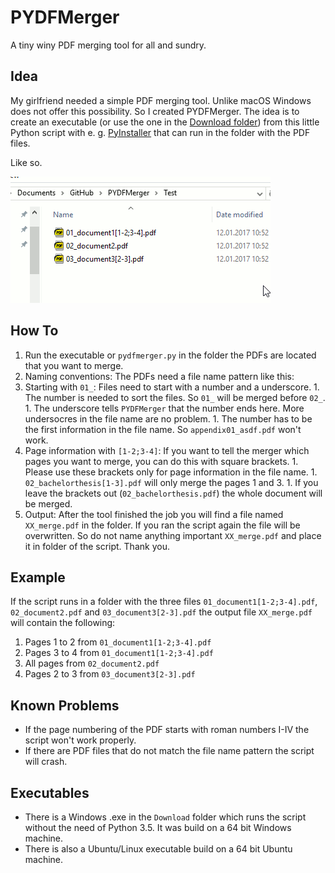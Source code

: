 # PYDFMerger
A tiny winy PDF merging tool for all and sundry.

## Idea
My girlfriend needed a simple PDF merging tool. Unlike macOS Windows does not offer this possibility. So I created PYDFMerger. The idea is to create an executable (or use the one in the [Download folder](https://github.com/michael-123/PYDFMerger/tree/master/Download)) from this little Python script with e. g. [PyInstaller](http://www.pyinstaller.org/) that can run in the folder with the PDF files.

Like so.

![Demo of PYDFMerger](https://raw.githubusercontent.com/michael-123/PYDFMerger/master/Demo/demo.gif)

## How To
1. Run the executable or `pydfmerger.py` in the folder the PDFs are located that you want to merge.
1. Naming conventions: The PDFs need a file name pattern like this:
  1. Starting with `01_`: Files need to start with a number and a underscore.
    1. The number is needed to sort the files. So `01_` will be merged before `02_`.
    1. The underscore tells `PYDFMerger` that the number ends here. More undersocres in the file name are no problem.
    1. The number has to be the first information in the file name. So `appendix01_asdf.pdf` won't work.
  1. Page information with `[1-2;3-4]`: If you want to tell the merger which pages you want to merge, you can do this with square brackets.
    1. Please use these brackets only for page information in the file name.
    1. `02_bachelorthesis[1-3].pdf` will only merge the pages 1 and 3.
    1. If you leave the brackets out (`02_bachelorthesis.pdf`) the whole document will be merged.
1. Output: After the tool finished the job you will find a file named `XX_merge.pdf` in the folder. If you ran the script again the file will be overwritten. So do not name anything important `XX_merge.pdf` and place it in folder of the script. Thank you.

## Example
If the script runs in a folder with the three files `01_document1[1-2;3-4].pdf`, `02_document2.pdf` and `03_document3[2-3].pdf` the output file `XX_merge.pdf` will contain the following:

  1. Pages 1 to 2 from `01_document1[1-2;3-4].pdf`
  2. Pages 3 to 4 from `01_document1[1-2;3-4].pdf`
  3. All pages from `02_document2.pdf`
  4. Pages 2 to 3 from `03_document3[2-3].pdf`

## Known Problems
* If the page numbering of the PDF starts with roman numbers I-IV the script won't work properly.
* If there are PDF files that do not match the file name pattern the script will crash.

## Executables
* There is a Windows .exe in the `Download` folder which runs the script without the need of Python 3.5. It was build on a 64 bit Windows machine.
* There is also a Ubuntu/Linux executable build on a 64 bit Ubuntu machine.
